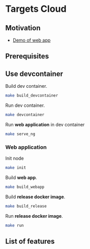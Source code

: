 # Targets Cloud

## Motivation

* [Demo of web app](https://vajicek.github.io/targetscloud)

## Prerequisites

## Use devcontainer

Build dev container.
```bash
make build_devcontainer
```

Run dev container.
```bash
make devcontainer
```

Run **web application** in dev container
```bash
make serve_ng
```

### Web application
Init node
```bash
make init
```

Build **web app**.
```bash
make build_webapp
```

Build **release docker image**.
```bash
make build_release
```

Run **release docker image**.
```bash
make run
```

## List of features
